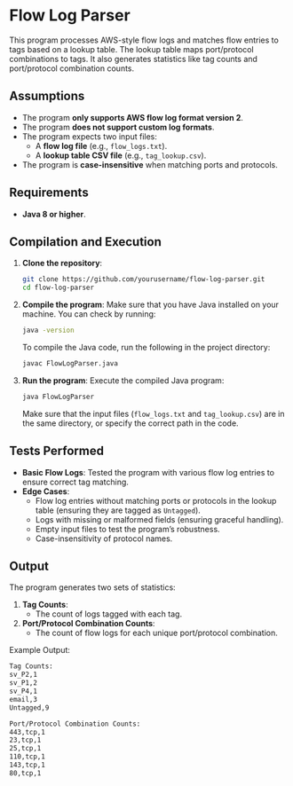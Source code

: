 # Flow Log Parser

This program processes AWS-style flow logs and matches flow entries to tags based on a lookup table. The lookup table maps port/protocol combinations to tags. It also generates statistics like tag counts and port/protocol combination counts.

## Assumptions

- The program **only supports AWS flow log format version 2**.
- The program **does not support custom log formats**.
- The program expects two input files:
  - A **flow log file** (e.g., `flow_logs.txt`).
  - A **lookup table CSV file** (e.g., `tag_lookup.csv`).
- The program is **case-insensitive** when matching ports and protocols.

## Requirements

- **Java 8 or higher**.

## Compilation and Execution

1. **Clone the repository**:
   ```bash
   git clone https://github.com/yourusername/flow-log-parser.git
   cd flow-log-parser
   ```

2. **Compile the program**:
   Make sure that you have Java installed on your machine. You can check by running:
   ```bash
   java -version
   ```
   To compile the Java code, run the following in the project directory:
   ```bash
   javac FlowLogParser.java
   ```

3. **Run the program**:
   Execute the compiled Java program:
   ```bash
   java FlowLogParser
   ```

   Make sure that the input files (`flow_logs.txt` and `tag_lookup.csv`) are in the same directory, or specify the correct path in the code.

## Tests Performed

- **Basic Flow Logs**: Tested the program with various flow log entries to ensure correct tag matching.
- **Edge Cases**:
  - Flow log entries without matching ports or protocols in the lookup table (ensuring they are tagged as `Untagged`).
  - Logs with missing or malformed fields (ensuring graceful handling).
  - Empty input files to test the program’s robustness.
  - Case-insensitivity of protocol names.

## Output

The program generates two sets of statistics:
1. **Tag Counts**:
   - The count of logs tagged with each tag.
2. **Port/Protocol Combination Counts**:
   - The count of flow logs for each unique port/protocol combination.

Example Output:

```txt
Tag Counts:
sv_P2,1
sv_P1,2
sv_P4,1
email,3
Untagged,9

Port/Protocol Combination Counts:
443,tcp,1
23,tcp,1
25,tcp,1
110,tcp,1
143,tcp,1
80,tcp,1
